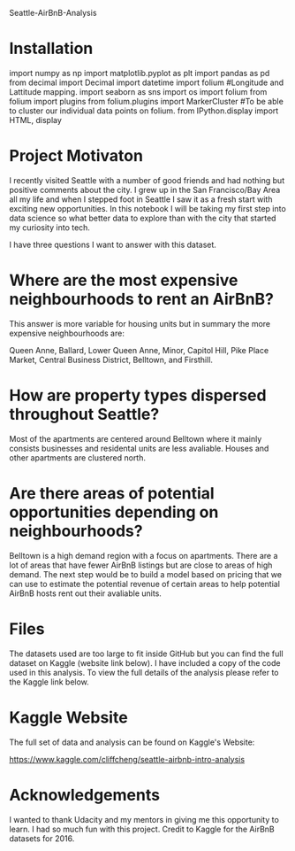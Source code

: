 Seattle-AirBnB-Analysis

# Installation
import numpy as np
import matplotlib.pyplot as plt
import pandas as pd
from decimal import Decimal
import datetime
import folium #Longitude and Lattitude mapping.
import seaborn as sns
import os
import folium
from folium import plugins
from folium.plugins import MarkerCluster #To be able to cluster our individual data points on folium.
from IPython.display import HTML, display

# Project Motivaton

I recently visited Seattle with a number of good friends and had nothing but positive comments about the city. I grew up in the San Francisco/Bay Area all my life and when I stepped foot in Seattle I saw it as a fresh start with exciting new opportunities. In this notebook I will be taking my first step into data science so what better data to explore than with the city that started my curiosity into tech.

I have three questions I want to answer with this dataset.

# Where are the most expensive neighbourhoods to rent an AirBnB?
This answer is more variable for housing units but in summary the more expensive neighbourhoods are:

Queen Anne, Ballard, Lower Queen Anne, Minor, Capitol Hill, Pike Place Market, Central Business District, Belltown, and Firsthill.

# How are property types dispersed throughout Seattle?
Most of the apartments are centered around Belltown where it mainly consists businesses and residental units are less avaliable. Houses and other apartments are clustered north.

# Are there areas of potential opportunities depending on neighbourhoods?
Belltown is a high demand region with a focus on apartments. There are a lot of areas that have fewer AirBnB listings but are close to areas of high demand. The next step would be to build a model based on pricing that we can use to estimate the potential revenue of certain areas to help potential AirBnB hosts rent out their avaliable units.

# Files
The datasets used are too large to fit inside GitHub but you can find the full dataset on Kaggle (website link below). I have included a copy of the code used in this analysis. To view the full details of the analysis please refer to the Kaggle link below.

# Kaggle Website
The full set of data and analysis can be found on Kaggle's Website:

https://www.kaggle.com/cliffcheng/seattle-airbnb-intro-analysis

# Acknowledgements
I wanted to thank Udacity and my mentors in giving me this opportunity to learn. I had so much fun with this project. Credit to Kaggle for the AirBnB datasets for 2016. 
